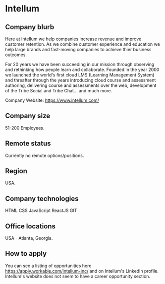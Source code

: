 # Intellum

## Company blurb

Here at Intellum we help companies increase revenue and improve customer retention. As we combine customer experience and education we help large brands and fast-moving companies to achieve thier business outcomes. 

For 20 years we have been succeeding in our mission through observing and rethinking how people learn and collaborate. Founded in the year 2000 we launched the world's first cloud LMS (Learning Management System) and threafter through the years introducing cloud course and assessment authoring, delivering course and assessments over the web, development of the Tribe Social and Tribe Chat... and much more.

Company Website: https://www.intellum.com/

## Company size

51-200 Employees.

## Remote status

Currently no remote options/positions.

## Region

USA.

## Company technologies

HTML
CSS
JavaScript
ReactJS
GIT

## Office locations

USA - Atlanta, Georgia.

## How to apply

You can see a listing of opportunities here https://apply.workable.com/intellum-inc/ and on Intellum's LinkedIn profile.
Intellum's website does not seem to have a career opportunity section.




